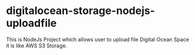 # digitalocean-storage-nodejs-uploadfile

This is NodeJs Project which allows user to upload file Digital Ocean Space it is like AWS S3 Storage.
